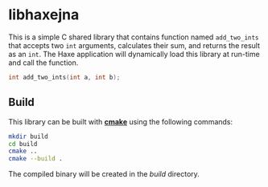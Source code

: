 # libhaxejna

This is a simple C shared library that contains function named `add_two_ints` that accepts two `int` arguments, calculates their sum, and returns the result as an `int`. The Haxe application will dynamically load this library at run-time and call the function.

```c
int add_two_ints(int a, int b);
```

## Build

This library can be built with [**cmake**](https://cmake.org/) using the following commands:

```sh
mkdir build
cd build
cmake ..
cmake --build .
```

The compiled binary will be created in the _build_ directory.
